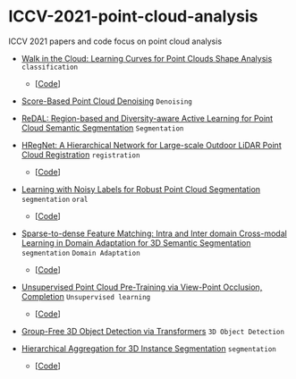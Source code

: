 # ICCV-2021-point-cloud-analysis
ICCV 2021 papers and code focus on point cloud analysis


- [Walk in the Cloud: Learning Curves for Point Clouds Shape Analysis](https://arxiv.org/abs/2105.01288) `classification` 
  - [[Code](https://github.com/tiangexiang/CurveNet)]

- [Score-Based Point Cloud Denoising](https://arxiv.org/abs/2107.10981) `Denoising`

- [ReDAL: Region-based and Diversity-aware Active Learning for Point Cloud Semantic Segmentation](https://arxiv.org/abs/2107.11769) `Segmentation`

- [HRegNet: A Hierarchical Network for Large-scale Outdoor LiDAR Point Cloud Registration](https://arxiv.org/abs/2107.11992) `registration`
  - [[Code](https://ispc-group.github.io/hregnet)]

- [Learning with Noisy Labels for Robust Point Cloud Segmentation](https://arxiv.org/abs/2107.14230) `segmentation` `oral`
  - [[Code](https://shuquanye.com/PNAL_website/)]

- [Sparse-to-dense Feature Matching: Intra and Inter domain Cross-modal Learning in Domain Adaptation for 3D Semantic Segmentation](https://arxiv.org/abs/2107.14724) `segmentation` `Domain Adaptation`
  - [[Code](https://github.com/leolyj/DsCML)]
 
- [Unsupervised Point Cloud Pre-Training via View-Point Occlusion, Completion](https://arxiv.org/abs/2010.01089) `Unsupervised learning`
  - [[Code](https://github.com/hansen7/OcCo)]

- [Group-Free 3D Object Detection via Transformers](https://arxiv.org/abs/2104.00678) `3D Object Detection`

- [Hierarchical Aggregation for 3D Instance Segmentation](https://arxiv.org/abs/2108.02350) `segmentation`
  - [[Code](https://github.com/hustvl/HAIS)]



